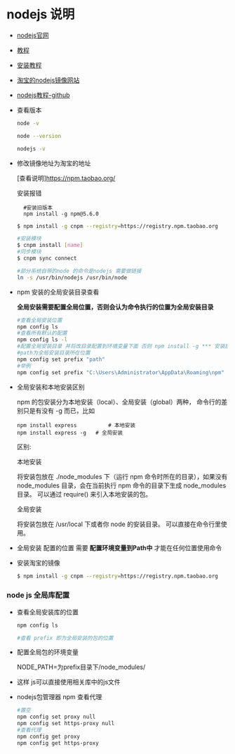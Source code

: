 # nodejs 说明

- [nodejs官网](http://nodejs.cn/)

- [教程](http://www.runoob.com/nodejs/nodejs-tutorial.html)

- [安装教程](http://www.runoob.com/nodejs/nodejs-install-setup.html)


- [淘宝的nodejs镜像网站](https://npm.taobao.org/)

- [nodejs教程-github](https://github.com/tuture-dev/nodejs-roadmap)

- 查看版本

    ```sh
    node -v 

    node --version

    nodejs -v
    ```

- 修改镜像地址为淘宝的地址

    [查看说明]https://npm.taobao.org/

    安装报错

        #安装旧版本
        npm install -g npm@5.6.0

    ```sh
    $ npm install -g cnpm --registry=https://registry.npm.taobao.org

    #安装模块
    $ cnpm install [name]
    #同步模块
    $ cnpm sync connect

    #部分系统自带的node 的命令是nodejs 需要做链接
    ln -s /usr/bin/nodejs /usr/bin/node
    ```

- npm 安装的全局安装目录查看


    **全局安装需要配置全局位置，否则会认为命令执行的位置为全局安装目录**
    
    ```sh
    #查看全局安装位置
    npm config ls
    #查看所有默认的配置
    npm config ls -l
    #配置全局安装目录 并将改目录配置到环境变量下面 否则 npm install -g *** 安装后不能全局使用
    #path为全局安装目录所在位置
    npm config set prefix "path"
    #举例
    npm config set prefix "C:\Users\Administrator\AppData\Roaming\npm"
    ```
- 全局安装和本地安装区别

    npm 的包安装分为本地安装（local）、全局安装（global）两种，
    命令行的差别只是有没有 -g 而已，比如
    ```shell
    npm install express          # 本地安装
    npm install express -g   # 全局安装
    ```
    区别:

    本地安装
    
    将安装包放在 ./node_modules 下（运行 npm 命令时所在的目录），如果没有 node_modules 目录，会在当前执行 npm 命令的目录下生成 node_modules 目录。
    可以通过 require() 来引入本地安装的包。
    
    全局安装
    
    将安装包放在 /usr/local 下或者你 node 的安装目录。
    可以直接在命令行里使用。

- 全局安装 配置的位置 需要 **配置环境变量到Path中** 才能在任何位置使用命令


- 安装淘宝的镜像

    ```sh
    $ npm install -g cnpm --registry=https://registry.npm.taobao.org
    ```

### node js 全局库配置

- 查看全局安装库的位置

    ```sh
    npm config ls

    #查看 prefix 即为全局安装的包的位置
    ```

- 配置全局包的环境变量

    NODE_PATH=为prefix目录下/node_modules/

- 这样 js可以直接使用相关库中的js文件


- nodejs包管理器 npm 查看代理

    
    ```sh
    #置空
    npm config set proxy null
    npm config set https-proxy null
    #查看代理
    npm config get proxy
    npm config get https-proxy
    ```
